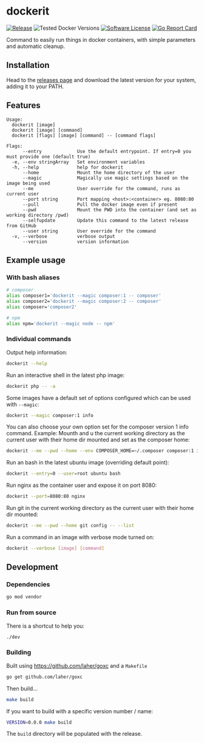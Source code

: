 # dockerit

[![Release](https://img.shields.io/github/release/addshore/dockerit.svg?style=flat-square)](https://github.com/addshore/dockerit/releases/latest)
![Tested Docker Versions](https://img.shields.io/badge/tested%20docker%20versions-18%2019%2020-blue)
[![Software License](https://img.shields.io/badge/license-MIT-brightgreen.svg?style=flat-square)](LICENSE.md)
[![Go Report Card](https://goreportcard.com/badge/github.com/addshore/dockerit?style=flat-square)](https://goreportcard.com/report/github.com/addshore/dockerit)

Command to easily run things in docker containers, with simple parameters and automatic cleanup.

## Installation

Head to the [releases page](https://github.com/addshore/dockerit/releases) and download the latest version for your system, adding it to your PATH.

## Features

```
Usage:
  dockerit [image]
  dockerit [image] [command]
  dockerit [flags] [image] [command] -- [command flags]

Flags:
      --entry             Use the default entrypoint. If entry=0 you must provide one (default true)
  -e, --env stringArray   Set environment variables
  -h, --help              help for dockerit
      --home              Mount the home directory of the user
      --magic             Magically use magic settings based on the image being used
      --me                User override for the command, runs as current user
      --port string       Port mapping <host>:<container> eg. 8080:80
      --pull              Pull the docker image even if present
      --pwd               Mount the PWD into the container (and set as working directory /pwd)
      --selfupdate        Update this command to the latest release from GitHub
      --user string       User override for the command
  -v, --verbose           verbose output
      --version           version information
```

## Example usage

### With bash aliases

```sh
# composer
alias composer1='dockerit --magic composer:1 -- composer'
alias composer2='dockerit --magic composer:2 -- composer'
alias composer='composer2'

# npm
alias npm='dockerit --magic node -- npm'
```

### Individual commands

Output help information:

```sh
dockerit --help
```

Run an interactive shell in the latest php image:

```sh
dockerit php -- -a
```

Some images have a default set of options configured which can be used with `--magic`:

```sh
dockerit --magic composer:1 info
```

You can also choose your own option set for the composer version 1 info command.
Example: Mounth  and u the current working directory as the current user with their home dir mounted and set as the composer home:

```sh
dockerit --me --pwd --home --env COMPOSER_HOME=~/.composer composer:1 info
```

Run an bash in the latest ubuntu image (overriding default point):

```sh
dockerit --entry=0 --user=root ubuntu bash
```

Run nginx as the container user and expose it on port 8080:

```sh
dockerit --port=8080:80 nginx
```

Run git in the current working directory as the current user with their home dir mounted:

```sh
dockerit --me --pwd --home git config -- --list
```

Run a command in an image with verbose mode turned on:

```sh
dockerit --verbose [image] [command]
```

## Development

### Dependencies

```sh
go mod vendor
```

### Run from source

There is a shortcut to help you:

```sh
./dev
```

### Building

Built using https://github.com/laher/goxc and a `Makefile`

```sh
go get github.com/laher/goxc
```

Then build...

```sh
make build
```

If you want to build with a specific version number / name:

```sh
VERSION=0.0.0 make build
```

The `build` directory will be populated with the release.
